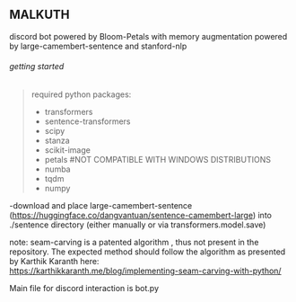 <h2>MALKUTH</h2>
discord bot powered by Bloom-Petals with memory augmentation powered by large-camembert-sentence and stanford-nlp

<h6>getting started</h6>


> required python packages:
>  - transformers
>  - sentence-transformers
>  - scipy
>  - stanza
>  - scikit-image
>  - petals #NOT COMPATIBLE WITH WINDOWS DISTRIBUTIONS
>  - numba
>  - tqdm
>  - numpy

-download and place large-camembert-sentence (https://huggingface.co/dangvantuan/sentence-camembert-large) into ./sentence directory
(either manually or via transformers.model.save)

note: seam-carving is a patented algorithm , thus not present in the repository. The expected method should follow the algorithm as presented by Karthik Karanth here: <br>
https://karthikkaranth.me/blog/implementing-seam-carving-with-python/


Main file for discord interaction is bot.py 

